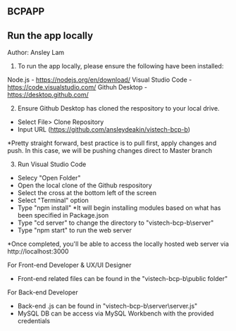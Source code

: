 ## BCPAPP

## Run the app locally

Author: Ansley Lam

1. To run the app locally, please ensure the following have been installed:

Node.js - https://nodejs.org/en/download/
Visual Studio Code -https://code.visualstudio.com/
Githuh Desktop - https://desktop.github.com/

2. Ensure Github Desktop has cloned the respository to your local drive. 
 - Select File> Clone Repository
 - Input URL (https://github.com/ansleydeakin/vistech-bcp-b)
 
*Pretty straight forward, best practice is to pull first, apply changes and push. In this case, we will be pushing changes direct to Master branch

3. Run Visual Studio Code
 - Selecy "Open Folder"
 - Open the local clone of the Github respository
 - Select the cross at the bottom left of the screen
 - Select "Terminal" option
 - Type "npm install" *It will begin installing modules based on what has been specified in Package.json
 - Type "cd server" to change the directory to "vistech-bcp-b\server"
 - Type "npm start" to run the web server
 
*Once completed, you'll be able to access the locally hosted web server via http://localhost:3000

For Front-end Developer & UX/UI Designer
 - Front-end related files can be found in the "vistech-bcp-b\public folder"
 
For Back-end Developer 
 - Back-end .js can be found in "vistech-bcp-b\server\server.js"
 - MySQL DB can be access via MySQL Workbench with the provided credentials


